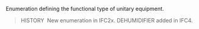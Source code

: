 Enumeration defining the functional type of unitary equipment.

> HISTORY&nbsp; New enumeration in IFC2x. DEHUMIDIFIER added in IFC4.
